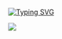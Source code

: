 

<!--
**Luzvelia/Luzvelia** is a ✨ _special_ ✨ repository because its `README.md` (this file) appears on your GitHub profile.

Here are some ideas to get you started:

- 🔭 I’m currently working on ...
- 🌱 I’m currently learning ...
- 👯 I’m looking to collaborate on ...
- 🤔 I’m looking for help with ...
- 💬 Ask me about ...
- 📫 How to reach me: ...
- 😄 Pronouns: ...
- ⚡ Fun fact: ...
-->


<a href="https://git.io/typing-svg"><img src="https://readme-typing-svg.demolab.com?font=Montserrat&weight=700&size=24&pause=1000&color=CA2D10&width=435&lines=Hi%2C+I+am+Luzvelia+N%C3%BA%C3%B1ez+%F0%9F%91%8B" alt="Typing SVG" /></a>


<p>
  <img src="https://media4.giphy.com/media/LMcB8XospGZO8UQq87/giphy.gif?cid=ecf05e47otj75zlispyfe4c7ia4o8yepb2y3ps9isnu4yhf2&rid=giphy.gif&ct=g"/>
</p>


